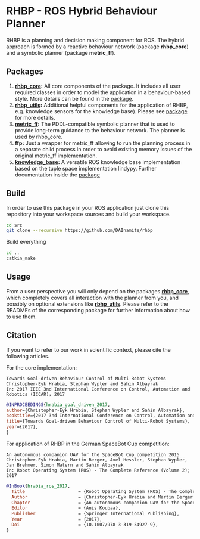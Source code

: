 # RHBP - ROS Hybrid Behaviour Planner

RHBP is a planning and decision making component for ROS. The hybrid approach is formed by a reactive behaviour network (package **rhbp_core**) and a symbolic planner (package **metric_ff**).

## Packages

1. **[rhbp_core](rhbp_core/README.md):** All core components of the package. It includes all user required classes in order to model the application in a behaviour-based style. More details can be found in the [package](rhbp_core/README.md).
2. **[rhbp_utils](rhbp_utils/README.md):** Additional helpful components for the application of RHBP, e.g. knowledge sensors for the knowledge base). Please see [package](rhbp_utils/README.md) for more details.
3. **[metric_ff](metric_ff/README.md):** The PDDL-compatible symbolic planner that is used to provide long-term guidance to the behaviour network. The planner is used by rhbp_core.
4. **ffp:** Just a wrapper for metric_ff allowing to run the planning process in a separate child process in order to avoid existing memory issues of the original metric_ff implementation.
5. **[knowledge_base](knowledge_base/README.md):** A versatile ROS knowledge base implementation based on the tuple space implementation lindypy. Further documentation inside the [package](knowledge_base/README.md)

## Build

In order to use this package in your ROS application just clone this repository into your workspace sources and build your workspace.

```bash
cd src
git clone --recursive https://github.com/DAInamite/rhbp
```

Build everything

```bash
cd ..
catkin_make
```

## Usage
From a user perspective you will only depend on the packages **[rhbp_core](rhbp_core/README.md)**, which completely covers all interaction with the planner from you, and possibly on optional extensions like **[rbhp_utils](rhbp_utils/README.md)**. Please refer to the READMEs of the corresponding package for further information about how to use them.

## Citation
If you want to refer to our work in scientific context, please cite the following articles.

For the core implementation:

```
Towards Goal-driven Behaviour Control of Multi-Robot Systems
Christopher-Eyk Hrabia, Stephan Wypler and Sahin Albayrak
In: 2017 IEEE 3nd International Conference on Control, Automation and Robotics (ICCAR); 2017
```

```bibtex
@INPROCEEDINGS{hrabia_goal_driven_2017,
author={Christopher-Eyk Hrabia, Stephan Wypler and Sahin Albayrak},
booktitle={2017 3nd International Conference on Control, Automation and Robotics (ICCAR)},
title={Towards Goal-driven Behaviour Control of Multi-Robot Systems},
year={2017},
}
```

For application of RHBP in the German SpaceBot Cup competition:

```
An autonomous companion UAV for the SpaceBot Cup competition 2015
Christopher-Eyk Hrabia, Martin Berger, Axel Hessler, Stephan Wypler, Jan Brehmer, Simon Matern and Sahin Albayrak
In: Robot Operating System (ROS) - The Complete Reference (Volume 2); 2017
```

```bibtex
@InBook{hrabia_ros_2017,
  Title                    = {Robot Operating System (ROS) - The Complete Reference (Volume 2)},
  Author                   = {Christopher-Eyk Hrabia and Martin Berger and Axel Hessler and Stephan Wypler and Jan Brehmer and Simon Matern and Sahin Albayrak},
  Chapter                  = {An autonomous companion UAV for the SpaceBot Cup competition 2015},
  Editor                   = {Anis Koubaa},
  Publisher                = {Springer International Publishing},
  Year                     = {2017},
  Doi                      = {10.1007/978-3-319-54927-9},
}

```
